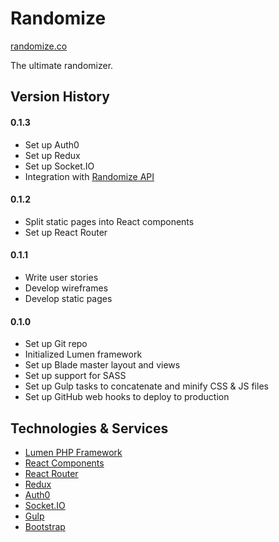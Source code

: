 # Randomize

[randomize.co](https://randomize.co)

The ultimate randomizer. 

## Version History

#### 0.1.3

- Set up Auth0 
- Set up Redux
- Set up Socket.IO 
- Integration with [Randomize API](https://github.com/ga-aluminati/randomize-api)

#### 0.1.2

- Split static pages into React components
- Set up React Router

#### 0.1.1

- Write user stories
- Develop wireframes
- Develop static pages

#### 0.1.0

- Set up Git repo
- Initialized Lumen framework
- Set up Blade master layout and views
- Set up support for SASS 
- Set up Gulp tasks to concatenate and minify CSS & JS files
- Set up GitHub web hooks to deploy to production

## Technologies & Services

* [Lumen PHP Framework](https://lumen.laravel.com/)
* [React Components](https://facebook.github.io/react/)
* [React Router](https://github.com/reactjs/react-router)
* [Redux](http://redux.js.org/)
* [Auth0](https://auth0.com/)
* [Socket.IO](http://socket.io/)
* [Gulp](http://gulpjs.com/)
* [Bootstrap](http://getbootstrap.com/)

